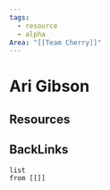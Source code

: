 ```yaml
---
tags:
  - resource
  - alpha
Area: "[[Team Cherry]]"
---
```


# Ari Gibson


## Resources


## BackLinks

```dataview
list
from [[]]
```

